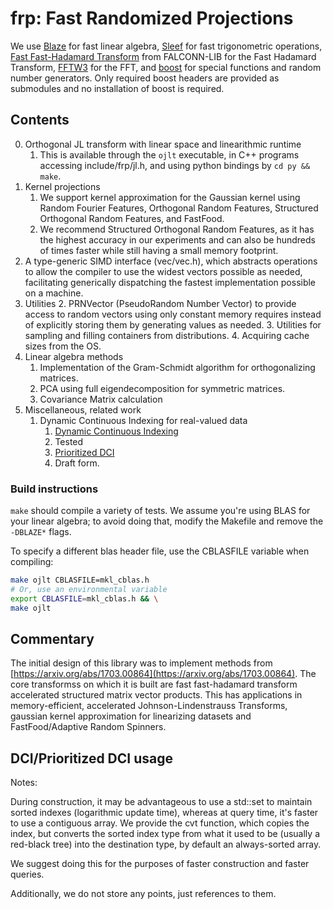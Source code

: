 # frp: Fast Randomized Projections
We use [Blaze](https://bitbucket.org/blaze-lib) for fast linear algebra, [Sleef](https://github.com/shibatch/sleef) for fast trigonometric operations,
[Fast Fast-Hadamard Transform](https://github.com/dnbaker/FFHT) from FALCONN-LIB for the Fast Hadamard Transform, [FFTW3](http://fftw.org/) for the FFT, and [boost](https://github.com/boostorg) for
special functions and random number generators. Only required boost headers are provided as submodules and no installation of boost is required.

## Contents
0. Orthogonal JL transform with linear space and linearithmic runtime
    1. This is available through the `ojlt` executable, in C++ programs accessing include/frp/jl.h, and using python bindings by `cd py && make`.
1. Kernel projections
    1. We support kernel approximation for the Gaussian kernel using Random Fourier Features, Orthogonal Random Features, Structured Orthogonal Random Features, and FastFood.
    2. We recommend Structured Orthogonal Random Features, as it has the highest accuracy in our experiments and can also be hundreds of times faster while still having a small memory footprint.
2. A type-generic SIMD interface (vec/vec.h), which abstracts operations to allow the compiler to use the widest vectors possible as needed, facilitating generically dispatching the fastest implementation possible on a machine.
3. Utilities
    2. PRNVector (PseudoRandom Number Vector) to provide access to random vectors using only constant memory requires instead of explicitly storing them by generating values as needed.
    3. Utilities for sampling and filling containers from distributions.
    4. Acquiring cache sizes from the OS.
4. Linear algebra methods
    1. Implementation of the Gram-Schmidt algorithm for orthogonalizing matrices.
    2. PCA using full eigendecomposition for symmetric matrices.
    3. Covariance Matrix calculation
5. Miscellaneous, related work
    1. Dynamic Continuous Indexing for real-valued data
        1. [Dynamic Continuous Indexing](https://arxiv.org/abs/1512.00442)
          1. Tested
        2. [Prioritized DCI](https://arxiv.org/abs/1703.00440)
          2. Draft form.

### Build instructions

`make` should compile a variety of tests.
We assume you're using BLAS for your linear algebra; to avoid doing that, modify the Makefile and remove the `-DBLAZE*` flags.

To specify a different blas header file, use the CBLASFILE variable when compiling:
```bash
make ojlt CBLASFILE=mkl_cblas.h
# Or, use an environmental variable
export CBLASFILE=mkl_cblas.h && \
make ojlt
```

        

## Commentary

The initial design of this library was to implement methods from [https://arxiv.org/abs/1703.00864](https://arxiv.org/abs/1703.00864). The core transformss on which it is built are fast fast-hadamard transform accelerated structured matrix vector products. This has applications in memory-efficient, accelerated Johnson-Lindenstrauss Transforms, gaussian kernel approximation for linearizing datasets and FastFood/Adaptive Random Spinners.

## DCI/Prioritized DCI usage

Notes:

During construction, it may be advantageous to use a std::set to maintain sorted indexes (logarithmic update time), whereas at query time, it's faster to use a contiguous array.
We provide the cvt function, which copies the index, but converts the sorted index type from what it used to be (usually a red-black tree) into the destination type,
by default an always-sorted array.

We suggest doing this for the purposes of faster construction and faster queries.

Additionally, we do not store any points, just references to them.
